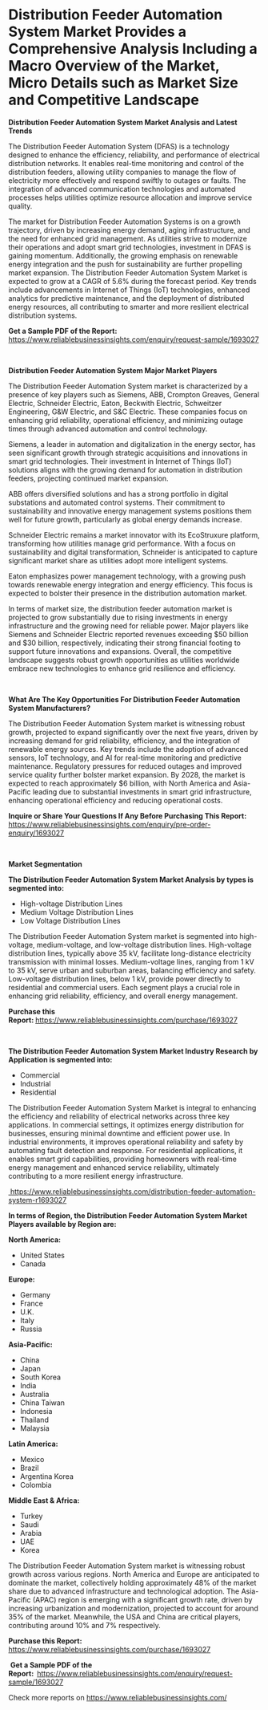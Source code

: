 <p><h1>Distribution Feeder Automation System Market Provides a Comprehensive Analysis Including a Macro Overview of the Market, Micro Details such as Market Size and Competitive Landscape</h1></p><p><strong>Distribution Feeder Automation System Market Analysis and Latest Trends</strong></p>
<p><p>The Distribution Feeder Automation System (DFAS) is a technology designed to enhance the efficiency, reliability, and performance of electrical distribution networks. It enables real-time monitoring and control of the distribution feeders, allowing utility companies to manage the flow of electricity more effectively and respond swiftly to outages or faults. The integration of advanced communication technologies and automated processes helps utilities optimize resource allocation and improve service quality.</p><p>The market for Distribution Feeder Automation Systems is on a growth trajectory, driven by increasing energy demand, aging infrastructure, and the need for enhanced grid management. As utilities strive to modernize their operations and adopt smart grid technologies, investment in DFAS is gaining momentum. Additionally, the growing emphasis on renewable energy integration and the push for sustainability are further propelling market expansion. The Distribution Feeder Automation System Market is expected to grow at a CAGR of 5.6% during the forecast period. Key trends include advancements in Internet of Things (IoT) technologies, enhanced analytics for predictive maintenance, and the deployment of distributed energy resources, all contributing to smarter and more resilient electrical distribution systems.</p></p>
<p><strong>Get a Sample PDF of the Report:&nbsp;</strong> <a href="https://www.reliablebusinessinsights.com/enquiry/request-sample/1693027?utm_campaign=2306&utm_medium=2&utm_source=Github&utm_content=ia&utm_term=10042025&utm_id=distribution-feeder-automation-system">https://www.reliablebusinessinsights.com/enquiry/request-sample/1693027</a></p>
<p>&nbsp;</p>
<p><strong>Distribution Feeder Automation System Major Market Players</strong></p>
<p><p>The Distribution Feeder Automation System market is characterized by a presence of key players such as Siemens, ABB, Crompton Greaves, General Electric, Schneider Electric, Eaton, Beckwith Electric, Schweitzer Engineering, G&W Electric, and S&C Electric. These companies focus on enhancing grid reliability, operational efficiency, and minimizing outage times through advanced automation and control technology.</p><p>Siemens, a leader in automation and digitalization in the energy sector, has seen significant growth through strategic acquisitions and innovations in smart grid technologies. Their investment in Internet of Things (IoT) solutions aligns with the growing demand for automation in distribution feeders, projecting continued market expansion.</p><p>ABB offers diversified solutions and has a strong portfolio in digital substations and automated control systems. Their commitment to sustainability and innovative energy management systems positions them well for future growth, particularly as global energy demands increase.</p><p>Schneider Electric remains a market innovator with its EcoStruxure platform, transforming how utilities manage grid performance. With a focus on sustainability and digital transformation, Schneider is anticipated to capture significant market share as utilities adopt more intelligent systems.</p><p>Eaton emphasizes power management technology, with a growing push towards renewable energy integration and energy efficiency. This focus is expected to bolster their presence in the distribution automation market.</p><p>In terms of market size, the distribution feeder automation market is projected to grow substantially due to rising investments in energy infrastructure and the growing need for reliable power. Major players like Siemens and Schneider Electric reported revenues exceeding $50 billion and $30 billion, respectively, indicating their strong financial footing to support future innovations and expansions. Overall, the competitive landscape suggests robust growth opportunities as utilities worldwide embrace new technologies to enhance grid resilience and efficiency.</p></p>
<p>&nbsp;</p>
<p><strong>What Are The Key Opportunities For Distribution Feeder Automation System Manufacturers?</strong></p>
<p><p>The Distribution Feeder Automation System market is witnessing robust growth, projected to expand significantly over the next five years, driven by increasing demand for grid reliability, efficiency, and the integration of renewable energy sources. Key trends include the adoption of advanced sensors, IoT technology, and AI for real-time monitoring and predictive maintenance. Regulatory pressures for reduced outages and improved service quality further bolster market expansion. By 2028, the market is expected to reach approximately $6 billion, with North America and Asia-Pacific leading due to substantial investments in smart grid infrastructure, enhancing operational efficiency and reducing operational costs.</p></p>
<p><strong>Inquire or Share Your Questions If Any Before Purchasing This Report:</strong> <a href="https://www.reliablebusinessinsights.com/enquiry/pre-order-enquiry/1693027?utm_campaign=2306&utm_medium=2&utm_source=Github&utm_content=ia&utm_term=10042025&utm_id=distribution-feeder-automation-system">https://www.reliablebusinessinsights.com/enquiry/pre-order-enquiry/1693027</a></p>
<p>&nbsp;</p>
<p><strong>Market Segmentation</strong></p>
<p><strong>The Distribution Feeder Automation System Market Analysis by types is segmented into:</strong></p>
<p><ul><li>High-voltage Distribution Lines</li><li>Medium Voltage Distribution Lines</li><li>Low Voltage Distribution Lines</li></ul></p>
<p><p>The Distribution Feeder Automation System market is segmented into high-voltage, medium-voltage, and low-voltage distribution lines. High-voltage distribution lines, typically above 35 kV, facilitate long-distance electricity transmission with minimal losses. Medium-voltage lines, ranging from 1 kV to 35 kV, serve urban and suburban areas, balancing efficiency and safety. Low-voltage distribution lines, below 1 kV, provide power directly to residential and commercial users. Each segment plays a crucial role in enhancing grid reliability, efficiency, and overall energy management.</p></p>
<p><strong>Purchase this Report:&nbsp;</strong><a href="https://www.reliablebusinessinsights.com/purchase/1693027?utm_campaign=2306&utm_medium=2&utm_source=Github&utm_content=ia&utm_term=10042025&utm_id=distribution-feeder-automation-system">https://www.reliablebusinessinsights.com/purchase/1693027</a></p>
<p>&nbsp;</p>
<p><strong>The Distribution Feeder Automation System Market Industry Research by Application is segmented into:</strong></p>
<p><ul><li>Commercial</li><li>Industrial</li><li>Residential</li></ul></p>
<p><p>The Distribution Feeder Automation System Market is integral to enhancing the efficiency and reliability of electrical networks across three key applications. In commercial settings, it optimizes energy distribution for businesses, ensuring minimal downtime and efficient power use. In industrial environments, it improves operational reliability and safety by automating fault detection and response. For residential applications, it enables smart grid capabilities, providing homeowners with real-time energy management and enhanced service reliability, ultimately contributing to a more resilient energy infrastructure.</p></p>
<p><a href="https://www.reliablebusinessinsights.com/distribution-feeder-automation-system-r1693027?utm_campaign=2306&utm_medium=2&utm_source=Github&utm_content=ia&utm_term=10042025&utm_id=distribution-feeder-automation-system">&nbsp;https://www.reliablebusinessinsights.com/distribution-feeder-automation-system-r1693027</a></p>
<p><strong>In terms of Region, the Distribution Feeder Automation System Market Players available by Region are:</strong></p>
<p>
    <p> <strong> North America: </strong>
        <ul>
            <li>United States</li>
            <li>Canada</li>
        </ul>
        </p> 
    <p> <strong> Europe: </strong>
        <ul>
            <li>Germany</li>
            <li>France</li>
            <li>U.K.</li>
            <li>Italy</li>
            <li>Russia</li>
        </ul>
        </p> 
    <p> <strong> Asia-Pacific: </strong>
        <ul>
            <li>China</li>
            <li>Japan</li>
            <li>South Korea</li>
            <li>India</li>
            <li>Australia</li>
            <li>China Taiwan</li>
            <li>Indonesia</li>
            <li>Thailand</li>
            <li>Malaysia</li>
        </ul>
        </p> 
    <p> <strong> Latin America: </strong>
        <ul>
            <li>Mexico</li>
            <li>Brazil</li>
            <li>Argentina Korea</li>
            <li>Colombia</li>
        </ul>
        </p> 
    <p> <strong> Middle East & Africa: </strong>
        <ul>
            <li>Turkey</li>
            <li>Saudi</li>
            <li>Arabia</li>
            <li>UAE</li>
            <li>Korea</li>
        </ul>
    </p>
    </p>
<p><p>The Distribution Feeder Automation System market is witnessing robust growth across various regions. North America and Europe are anticipated to dominate the market, collectively holding approximately 48% of the market share due to advanced infrastructure and technological adoption. The Asia-Pacific (APAC) region is emerging with a significant growth rate, driven by increasing urbanization and modernization, projected to account for around 35% of the market. Meanwhile, the USA and China are critical players, contributing around 10% and 7% respectively.</p></p>
<p><strong>Purchase this Report: </strong><a href="https://www.reliablebusinessinsights.com/purchase/1693027?utm_campaign=2306&utm_medium=2&utm_source=Github&utm_content=ia&utm_term=10042025&utm_id=distribution-feeder-automation-system">https://www.reliablebusinessinsights.com/purchase/1693027</a></p>
<p>&nbsp;<strong>Get a Sample PDF of the Report:&nbsp;&nbsp;</strong><a href="https://www.reliablebusinessinsights.com/enquiry/request-sample/1693027?utm_campaign=2306&utm_medium=2&utm_source=Github&utm_content=ia&utm_term=10042025&utm_id=distribution-feeder-automation-system">https://www.reliablebusinessinsights.com/enquiry/request-sample/1693027</a></p>
<p><strong></strong></p>
<p>Check more reports on <a href="https://www.reliablebusinessinsights.com/?utm_campaign=2306&utm_medium=2&utm_source=Github&utm_content=ia&utm_term=10042025&utm_id=distribution-feeder-automation-system">https://www.reliablebusinessinsights.com/</a></p>